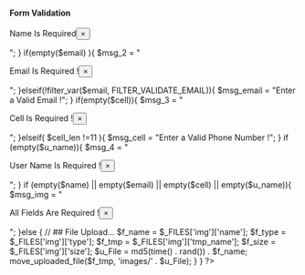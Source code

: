 #### Form Validation 
<?php 


			if (isset($_POST['add_file'])){
                $name = $_POST['name'];
                $email = $_POST['email'];
                $cell = $_POST['cell'];
                $u_name = $_POST['uname'];


                $cell_len = strlen($cell);

                if(empty($name)){
                    $msg_1 = "<p class='alert alert-danger'>Name Is Required<button class='close' data-dismiss='alert'>&times;</button></p>";
                }
                if(empty($email) ){
                    $msg_2 = "<p class='alert alert-danger'>Email Is Required !<button class='close' data-dismiss='alert'>&times;</button></p>";
                }elseif(!filter_var($email, FILTER_VALIDATE_EMAIL)){
                    $msg_email = "Enter a Valid Email !";
                }
                if(empty($cell)){
                    $msg_3 = "<p class='alert alert-danger'>Cell Is Required !<button class='close' data-dismiss='alert'>&times;</button></p>";
                }elseif( $cell_len !=11 ){
                    $msg_cell = "Enter a Valid Phone Number !";
                }
                if (empty($u_name)){
                    $msg_4 = "<p class='alert alert-danger'>User Name Is Required !<button class='close' data-dismiss='alert'>&times;</button></p>";
                }

                if (empty($name) || empty($email) || empty($cell) || empty($u_name)){
                    $msg_img = "<p class='alert alert-danger'>All Fields Are Required !<button class='close' data-dismiss='alert'>&times;</button></p>";
                }else {

                    //            ## File Upload...

                    $f_name = $_FILES['img']['name'];
                    $f_type = $_FILES['img']['type'];
                    $f_tmp = $_FILES['img']['tmp_name'];
                    $f_size = $_FILES['img']['size'];

                    $u_File = md5(time() . rand()) . $f_name;
                    move_uploaded_file($f_tmp, 'images/' . $u_File);

                    }

            }

	 ?>